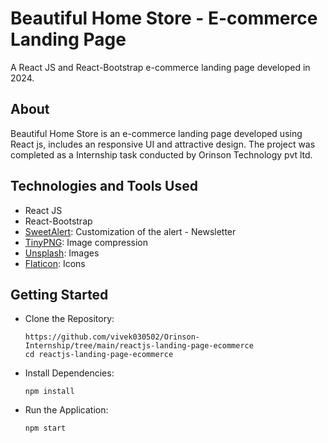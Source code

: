 # Beautiful Home Store - E-commerce Landing Page

A React JS and React-Bootstrap e-commerce landing page developed in 2024.

## About

Beautiful Home Store is an e-commerce landing page developed using React js, includes an responsive UI and attractive design. The project was completed as a Internship task conducted by Orinson Technology pvt ltd.

## Technologies and Tools Used

- React JS
- React-Bootstrap
- [SweetAlert](https://sweetalert.js.org/):  Customization of the alert - Newsletter
- [TinyPNG](https://tinypng.com/): Image compression
- [Unsplash](https://unsplash.com/): Images
- [Flaticon](https://www.flaticon.com/): Icons

## Getting Started
- Clone the Repository:
  ```
  https://github.com/vivek030502/Orinson-Internship/tree/main/reactjs-landing-page-ecommerce
  cd reactjs-landing-page-ecommerce
  ```
  
- Install Dependencies:
  ```
  npm install
  ```

- Run the Application:
  ```
  npm start
  ```
  

